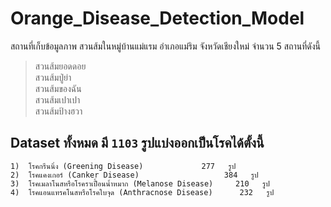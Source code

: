 # Orange_Disease_Detection_Model
สถานที่เก็บข้อมูลภาพ สวนส้มในหมู่บ้านแม่แรม อำเภอแม่ริม จังหวัดเชียงใหม่ จำนวน 5 สถานที่ดังนี้ 

> สวนส้มยอดดอย \
> สวนส้มปู่ย่า  \
> สวนส้มของฉัน  \
> สวนส้มเปาเปา  \
> สวนส้มป้างฮวา  

## Dataset ทั้งหมด มี `1103` รูปแบ่งออกเป็นโรคได้ตั้งนี้
```
1)  โรคกรีนนิ่ง (Greening Disease) 		       277   รูป
2)  โรคแคงเกอร์ (Canker Disease) 			       384   รูป
3)  โรคเมลาโนสหรือโรคราเปื้อนน้ำหมาก (Melanose Disease)     210   รูป
4)  โรคแอนแทรคโนสหรือโรคใบจุด (Anthracnose Disease)      232   รูป

```
